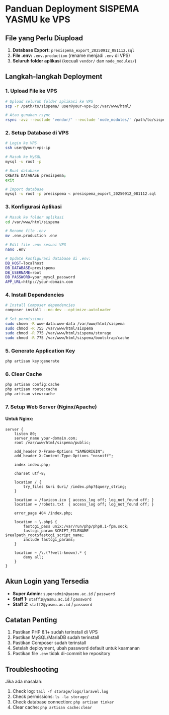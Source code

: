 # Panduan Deployment SISPEMA YASMU ke VPS

## File yang Perlu Diupload

1. **Database Export:** `presispema_export_20250912_081112.sql`
2. **File .env:** `.env.production` (rename menjadi `.env` di VPS)
3. **Seluruh folder aplikasi** (kecuali `vendor/` dan `node_modules/`)

## Langkah-langkah Deployment

### 1. Upload File ke VPS
```bash
# Upload seluruh folder aplikasi ke VPS
scp -r /path/to/sispema/ user@your-vps-ip:/var/www/html/

# Atau gunakan rsync
rsync -avz --exclude 'vendor/' --exclude 'node_modules/' /path/to/sispema/ user@your-vps-ip:/var/www/html/sispema/
```

### 2. Setup Database di VPS
```bash
# Login ke VPS
ssh user@your-vps-ip

# Masuk ke MySQL
mysql -u root -p

# Buat database
CREATE DATABASE presispema;
exit

# Import database
mysql -u root -p presispema < presispema_export_20250912_081112.sql
```

### 3. Konfigurasi Aplikasi
```bash
# Masuk ke folder aplikasi
cd /var/www/html/sispema

# Rename file .env
mv .env.production .env

# Edit file .env sesuai VPS
nano .env

# Update konfigurasi database di .env:
DB_HOST=localhost
DB_DATABASE=presispema
DB_USERNAME=root
DB_PASSWORD=your_mysql_password
APP_URL=http://your-domain.com
```

### 4. Install Dependencies
```bash
# Install Composer dependencies
composer install --no-dev --optimize-autoloader

# Set permissions
sudo chown -R www-data:www-data /var/www/html/sispema
sudo chmod -R 755 /var/www/html/sispema
sudo chmod -R 775 /var/www/html/sispema/storage
sudo chmod -R 775 /var/www/html/sispema/bootstrap/cache
```

### 5. Generate Application Key
```bash
php artisan key:generate
```

### 6. Clear Cache
```bash
php artisan config:cache
php artisan route:cache
php artisan view:cache
```

### 7. Setup Web Server (Nginx/Apache)

#### Untuk Nginx:
```nginx
server {
    listen 80;
    server_name your-domain.com;
    root /var/www/html/sispema/public;

    add_header X-Frame-Options "SAMEORIGIN";
    add_header X-Content-Type-Options "nosniff";

    index index.php;

    charset utf-8;

    location / {
        try_files $uri $uri/ /index.php?$query_string;
    }

    location = /favicon.ico { access_log off; log_not_found off; }
    location = /robots.txt  { access_log off; log_not_found off; }

    error_page 404 /index.php;

    location ~ \.php$ {
        fastcgi_pass unix:/var/run/php/php8.1-fpm.sock;
        fastcgi_param SCRIPT_FILENAME $realpath_root$fastcgi_script_name;
        include fastcgi_params;
    }

    location ~ /\.(?!well-known).* {
        deny all;
    }
}
```

## Akun Login yang Tersedia

- **Super Admin:** `superadmin@yasmu.ac.id` / `password`
- **Staff 1:** `staff1@yasmu.ac.id` / `password`
- **Staff 2:** `staff2@yasmu.ac.id` / `password`

## Catatan Penting

1. Pastikan PHP 8.1+ sudah terinstall di VPS
2. Pastikan MySQL/MariaDB sudah terinstall
3. Pastikan Composer sudah terinstall
4. Setelah deployment, ubah password default untuk keamanan
5. Pastikan file `.env` tidak di-commit ke repository

## Troubleshooting

Jika ada masalah:
1. Check log: `tail -f storage/logs/laravel.log`
2. Check permissions: `ls -la storage/`
3. Check database connection: `php artisan tinker`
4. Clear cache: `php artisan cache:clear`
